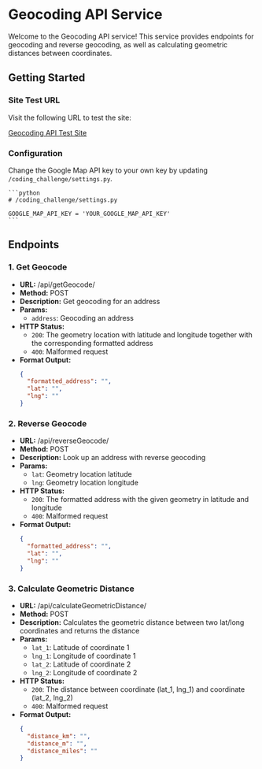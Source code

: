 # Geocoding API Service

Welcome to the Geocoding API service! This service provides endpoints for geocoding and reverse geocoding, as well as calculating geometric distances between coordinates.

## Getting Started

### Site Test URL

Visit the following URL to test the site:

[Geocoding API Test Site](http://149.28.86.112:8000/)

### Configuration

Change the Google Map API key to your own key by updating `/coding_challenge/settings.py`.

    ```python
    # /coding_challenge/settings.py
    
    GOOGLE_MAP_API_KEY = 'YOUR_GOOGLE_MAP_API_KEY'
    ```

## Endpoints

### 1. Get Geocode

- **URL:** /api/getGeocode/
- **Method:** POST
- **Description:** Get geocoding for an address
- **Params:**
  - `address`: Geocoding an address
- **HTTP Status:**
  - `200`: The geometry location with latitude and longitude together with the corresponding formatted address
  - `400`: Malformed request
- **Format Output:**
  ```json
  {
    "formatted_address": "",
    "lat": "",
    "lng": ""
  }

### 2. Reverse Geocode

- **URL:** /api/reverseGeocode/
- **Method:** POST
- **Description:** Look up an address with reverse geocoding
- **Params:**
  - `lat`: Geometry location latitude
  - `lng`: Geometry location longitude
- **HTTP Status:**
  - `200`: The formatted address with the given geometry in latitude and longitude
  - `400`: Malformed request
- **Format Output:**
  ```json
  {
    "formatted_address": "",
    "lat": "",
    "lng": ""
  }

### 3. Calculate Geometric Distance

- **URL:** /api/calculateGeometricDistance/
- **Method:** POST
- **Description:** Calculates the geometric distance between two lat/long coordinates and returns the distance
- **Params:**
  - `lat_1`: Latitude of coordinate 1
  - `lng_1`: Longitude of coordinate 1
  - `lat_2`: Latitude of coordinate 2
  - `lng_2`: Longitude of coordinate 2
- **HTTP Status:**
  - `200`: The distance between coordinate (lat_1, lng_1) and coordinate (lat_2, lng_2)
  - `400`: Malformed request
- **Format Output:**
  ```json
  {
    "distance_km": "",
    "distance_m": "",
    "distance_miles": ""
  }
